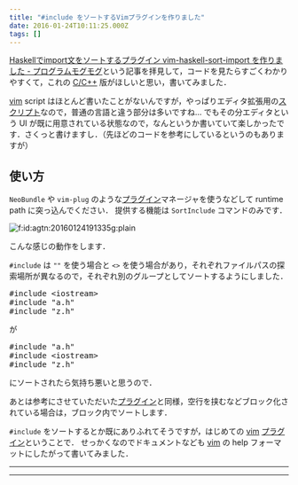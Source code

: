 ```yaml
---
title: "#include をソートするVimプラグインを作りました"
date: 2016-01-24T10:11:25.000Z
tags: []
---
```

<p><a href="http://itchyny.hatenablog.com/entry/2016/01/23/190000">Haskellでimport文をソートするプラグイン vim-haskell-sort-import を作りました - プログラムモグモグ</a>という記事を拝見して，コードを見たらすごくわかりやすくて，これの <a class="keyword" href="http://d.hatena.ne.jp/keyword/C/C%2B%2B">C/C++</a> 版がほしいと思い，書いてみました．</p>

<p><a class="keyword" href="http://d.hatena.ne.jp/keyword/vim">vim</a> script はほとんど書いたことがないんですが，やっぱりエディタ拡張用の<a class="keyword" href="http://d.hatena.ne.jp/keyword/%A5%B9%A5%AF%A5%EA%A5%D7%A5%C8">スクリプト</a>なので，普通の言語と違う部分は多いですね…
でもその分エディタという UI が既に用意されている状態なので，なんというか書いていて楽しかったです．さくっと書けますし．（先ほどのコードを参考にしているというのもありますが）</p>

<h2>使い方</h2>

<p><code>NeoBundle</code> や <code>vim-plug</code> のような<a class="keyword" href="http://d.hatena.ne.jp/keyword/%A5%D7%A5%E9%A5%B0%A5%A4%A5%F3">プラグイン</a>マネージャを使うなどして runtime path に突っ込んでください．
提供する機能は <code>SortInclude</code> コマンドのみです．</p>

<p><span itemscope itemtype="http://schema.org/Photograph"><img src="http://cdn-ak.f.st-hatena.com/images/fotolife/a/agtn/20160124/20160124191335.gif" alt="f:id:agtn:20160124191335g:plain" title="f:id:agtn:20160124191335g:plain" class="hatena-fotolife" itemprop="image"></span></p>

<p>こんな感じの動作をします．</p>

<p><code>#include</code> は <code>""</code> を使う場合と <code>&lt;&gt;</code> を使う場合があり，それぞれファイルパスの探索場所が異なるので，それぞれ別のグループとしてソートするようにしました．</p>

<pre class="code lang-c" data-lang="c" data-unlink><span class="synPreProc">#include </span><span class="synConstant">&lt;iostream&gt;</span>
<span class="synPreProc">#include </span><span class="synConstant">&quot;a.h&quot;</span>
<span class="synPreProc">#include </span><span class="synConstant">&quot;z.h&quot;</span>
</pre>


<p>が</p>

<pre class="code lang-c" data-lang="c" data-unlink><span class="synPreProc">#include </span><span class="synConstant">&quot;a.h&quot;</span>
<span class="synPreProc">#include </span><span class="synConstant">&lt;iostream&gt;</span>
<span class="synPreProc">#include </span><span class="synConstant">&quot;z.h&quot;</span>
</pre>


<p>にソートされたら気持ち悪いと思うので．</p>

<p>あとは参考にさせていただいた<a class="keyword" href="http://d.hatena.ne.jp/keyword/%A5%D7%A5%E9%A5%B0%A5%A4%A5%F3">プラグイン</a>と同様，空行を挟むなどブロック化されている場合は，ブロック内でソートします．</p>

<p><code>#include</code> をソートするとか既にありふれてそうですが，はじめての <a class="keyword" href="http://d.hatena.ne.jp/keyword/vim">vim</a> <a class="keyword" href="http://d.hatena.ne.jp/keyword/%A5%D7%A5%E9%A5%B0%A5%A4%A5%F3">プラグイン</a>ということで．
せっかくなのでドキュメントなども <a class="keyword" href="http://d.hatena.ne.jp/keyword/vim">vim</a> の help フォーマットにしたがって書いてみました．</p>

-----
--------